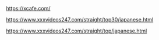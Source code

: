 https://xcafe.com/

https://www.xxxvideos247.com/straight/top30/japanese.html

https://www.xxxvideos247.com/straight/top/japanese.html
